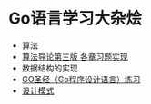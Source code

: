# Go语言学习大杂烩

+ 算法
+ [算法导论第三版 各章习题实现](https://github.com/Yefangbiao/datastructureAndAlgorithms/tree/main/code_algorithms_introduce)
+ 数据结构的实现
+ [GO圣经（Go程序设计语言）练习](https://github.com/Yefangbiao/datastructureAndAlgorithms/tree/main/exercisegoprogramlang)
+ [设计模式](https://github.com/Yefangbiao/datastructureAndAlgorithms/tree/main/designpattern)